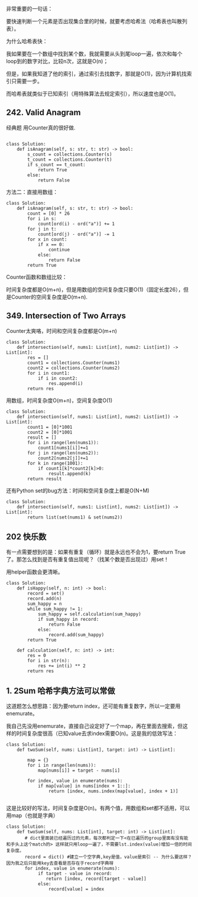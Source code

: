 非常重要的一句话：

要快速判断一个元素是否出现集合里的时候，就要考虑哈希法（哈希表也叫散列表）。



为什么哈希表快：

我如果要在一个数组中找到某个数，我就需要从头到尾loop一遍，依次和每个loop到的数字对比，比较n次，这就是O(n)；

但是，如果我知道了他的索引，通过索引去找数字，那就是O(1)，因为计算机找索引只需要一步。

而哈希表就类似于已知索引（用特殊算法去规定索引），所以速度也是O(1)。


## 242. Valid Anagram

经典题 用Counter真的很好做.
```

class Solution:
    def isAnagram(self, s: str, t: str) -> bool:
        s_count = collections.Counter(s)
        t_count = collections.Counter(t)
        if s_count == t_count:
            return True
        else:
            return False
```

方法二：直接用数组：
```
class Solution:
    def isAnagram(self, s: str, t: str) -> bool:
        count = [0] * 26
        for i in s:
            count[ord(i) - ord("a")] += 1
        for j in t:
            count[ord(j) - ord("a")] -= 1
        for x in count:
            if x == 0:
                continue
            else:
                return False
        return True
```

Counter函数和数组比较：

时间复杂度都是O(m+n)，但是用数组的空间复杂度只要O(1)（固定长度26），但是Counter的空间复杂度是O(m+n).

## 349. Intersection of Two Arrays

Counter太爽咯，时间和空间复杂度都是O(m+n)

```
class Solution:
    def intersection(self, nums1: List[int], nums2: List[int]) -> List[int]:
        res = []
        count1 = collections.Counter(nums1)
        count2 = collections.Counter(nums2)
        for i in count1:
            if i in count2:
                res.append(i)
        return res
```

用数组，时间复杂度O(m+n)，空间复杂度O(1)

```
class Solution:
    def intersection(self, nums1: List[int], nums2: List[int]) -> List[int]:
        count1 = [0]*1001
        count2 = [0]*1001
        result = []
        for i in range(len(nums1)):
            count1[nums1[i]]+=1
        for j in range(len(nums2)):
            count2[nums2[j]]+=1
        for k in range(1001):
            if count1[k]*count2[k]>0:
                result.append(k)
        return result
```

还有Python set的bug方法：时间和空间复杂度上都是O(N+M)


```
class Solution:
    def intersection(self, nums1: List[int], nums2: List[int]) -> List[int]:
        return list(set(nums1) & set(nums2))

```

## 202 快乐数  

有一点需要想到的是：如果有重复（循环）就是永远也不会为1，要return True了。那怎么找到是否有重复值出现呢？（找某个数是否出现过）用set！

用helper函数会更清晰。

```
class Solution:
    def isHappy(self, n: int) -> bool:
        record = set()
        record.add(n)
        sum_happy = n
        while sum_happy != 1:
            sum_happy = self.calculation(sum_happy)
            if sum_happy in record:
                return False
            else:
                record.add(sum_happy)
        return True
    
    def calculation(self, n: int) -> int:
        res = 0
        for i in str(n):
            res += int(i) ** 2
        return res
```

## 1. 2Sum 哈希字典方法可以常做

这道题怎么想思路：因为要return index，还可能有重复数字，所以一定要用enemurate。

我自己先没用enemurate，直接自己设定好了一个map，再在里面去搜索，但这样的时间复杂度很高（已知value去求index需要O(n)。这是我的低效写法：

```
class Solution:
    def twoSum(self, nums: List[int], target: int) -> List[int]:
 
        map = {}
        for i in range(len(nums)):
            map[nums[i]] = target - nums[i]

        for index, value in enumerate(nums):
            if map[value] in nums[index + 1::]:
                return [index, nums.index(map[value], index + 1)]


```

这是比较好的写法，时间复杂度是O(n)。有两个值，用数组和set都不适用，可以用map（也就是字典）

```
class Solution:
    def twoSum(self, nums: List[int], target: int) -> List[int]:
       # dict里面装已经遍历过的元素，每次都判定一下<在已遍历的group里面有没有能和手头上这个match的> 这样就只用loop一遍了，不需要lst.index(value)增加一倍的时间复杂度。
       record = dict() #建立一个空字典,key是值，value是索引 -- 为什么要这样？因为我之后只能用key去查看是否存在于record字典呀
       for index, value in enumerate(nums):
            if target - value in record:
               return [index, record[target - value]]
            else:
                record[value] = index
```

